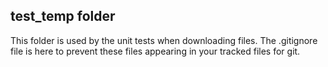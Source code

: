 ## test_temp folder

This folder is used by the unit tests when downloading files.
The .gitignore file is here to prevent these files appearing in your tracked files for git.